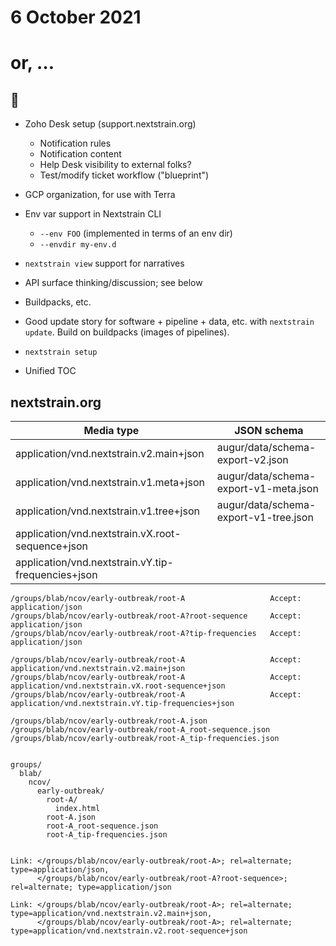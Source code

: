 # 6 October 2021
# or, …

## 👀

  - Zoho Desk setup (support.nextstrain.org)
    - Notification rules
    - Notification content
    - Help Desk visibility to external folks?
    - Test/modify ticket workflow ("blueprint")

  - GCP organization, for use with Terra

  - Env var support in Nextstrain CLI
    - `--env FOO` (implemented in terms of an env dir)
    - `--envdir my-env.d`

  - `nextstrain view` support for narratives

  - API surface thinking/discussion; see below

  - Buildpacks, etc.

  - Good update story for software + pipeline + data, etc. with `nextstrain
    update`.  Build on buildpacks (images of pipelines).

  - `nextstrain setup`

  - Unified TOC


## nextstrain.org

| Media type                                          | JSON schema                           |
| --------------------------------------------------- | --------------------------------------|
| application/vnd.nextstrain.v2.main+json             | augur/data/schema-export-v2.json      |
| application/vnd.nextstrain.v1.meta+json             | augur/data/schema-export-v1-meta.json |
| application/vnd.nextstrain.v1.tree+json             | augur/data/schema-export-v1-tree.json |
| application/vnd.nextstrain.vX.root-sequence+json    |                                       |
| application/vnd.nextstrain.vY.tip-frequencies+json  |                                       |


    /groups/blab/ncov/early-outbreak/root-A                   Accept: application/json
    /groups/blab/ncov/early-outbreak/root-A?root-sequence     Accept: application/json
    /groups/blab/ncov/early-outbreak/root-A?tip-frequencies   Accept: application/json

    /groups/blab/ncov/early-outbreak/root-A                   Accept: application/vnd.nextstrain.v2.main+json
    /groups/blab/ncov/early-outbreak/root-A                   Accept: application/vnd.nextstrain.vX.root-sequence+json
    /groups/blab/ncov/early-outbreak/root-A                   Accept: application/vnd.nextstrain.vY.tip-frequencies+json

    /groups/blab/ncov/early-outbreak/root-A.json
    /groups/blab/ncov/early-outbreak/root-A_root-sequence.json
    /groups/blab/ncov/early-outbreak/root-A_tip-frequencies.json


    groups/
      blab/
        ncov/
          early-outbreak/
            root-A/
              index.html
            root-A.json
            root-A_root-sequence.json
            root-A_tip-frequencies.json


    Link: </groups/blab/ncov/early-outbreak/root-A>; rel=alternate; type=application/json,
          </groups/blab/ncov/early-outbreak/root-A?root-sequence>; rel=alternate; type=application/json

    Link: </groups/blab/ncov/early-outbreak/root-A>; rel=alternate; type=application/vnd.nextstrain.v2.main+json,
          </groups/blab/ncov/early-outbreak/root-A>; rel=alternate; type=application/vnd.nextstrain.v2.root-sequence+json



